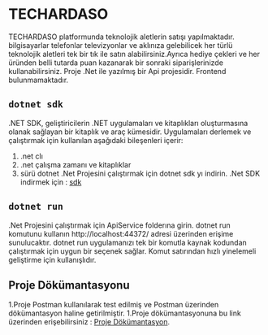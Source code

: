 # TECHARDASO
TECHARDASO platformunda teknolojik aletlerin satışı yapılmaktadır. bilgisayarlar telefonlar televizyonlar ve aklınıza gelebilicek her türlü teknolojik aletleri tek bir tık ile satın alabilirsiniz.Ayrıca hediye çekleri ve her üründen belli tutarda puan kazanarak bir sonraki siparişlerinizde kullanabilirsiniz. Proje .Net ile yazılmış bir Api projesidir. Frontend bulunmamaktadır.

## `dotnet sdk`

.NET SDK, geliştiricilerin .NET uygulamaları ve kitaplıkları oluşturmasına olanak sağlayan bir kitaplık ve araç kümesidir. Uygulamaları derlemek ve çalıştırmak için kullanılan aşağıdaki bileşenleri içerir:


1. .net clı
1. .net çalışma zamanı ve kitaplıklar
1. sürü dotnet
.Net  Projesini çalıştırmak için dotnet sdk yı indirin. 
.Net SDK indirmek için : [sdk](https://dotnet.microsoft.com/en-us/download)

## `dotnet run`

.Net Projesini çalıştırmak için ApiService folderına girin. dotnet run komutunu kullanın  http://localhost:44372/ adresi üzerinden erişime sunulucaktır.
dotnet run uygulamanızı tek bir komutla kaynak kodundan çalıştırmak için uygun bir seçenek sağlar. Komut satırından hızlı yinelemeli geliştirme için kullanışlıdır.

## Proje Dökümantasyonu

1.Proje Postman kullanılarak test edilmiş ve Postman üzerinden dökümantasyon haline getirilmiştir.
1.Proje dökümantasyonuna bu link üzerinden erişebilirsiniz : [Proje Dökümantasyon](https://documenter.getpostman.com/view/18639016/2s93sgXqaQ).
